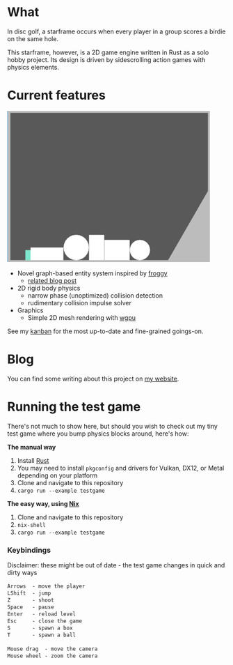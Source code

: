 # What

In disc golf, a starframe occurs when every player in a group scores a birdie on the same hole.

This starframe, however, is a 2D game engine written in Rust as a solo hobby project.
Its design is driven by sidescrolling action games with physics elements.

# Current features

![Current state of graphics and physics](demo.gif)

- Novel graph-based entity system inspired by [froggy](https://github.com/kvark/froggy)
  - [related blog post](https://moletrooper.github.io/blog/2020/08/starframe-1-architecture/)
- 2D rigid body physics
  - narrow phase (unoptimized) collision detection
  - rudimentary collision impulse solver
- Graphics
  - Simple 2D mesh rendering with [wgpu](https://github.com/gfx-rs/wgpu-rs)

See my [kanban](https://github.com/MoleTrooper/starframe/projects/1) for the most up-to-date and fine-grained goings-on.

# Blog

You can find some writing about this project on [my website](https://moletrooper.github.io/blog/).

# Running the test game

There's not much to show here, but should you wish to check out my tiny test game
where you bump physics blocks around, here's how:

**The manual way**

1. Install [Rust](https://www.rust-lang.org/learn/get-started)
2. You may need to install `pkgconfig` and drivers for Vulkan, DX12, or Metal depending on your platform
3. Clone and navigate to this repository
4. `cargo run --example testgame`

**The easy way, using [Nix](https://nixos.org/nix/)**

1. Clone and navigate to this repository
2. `nix-shell`
3. `cargo run --example testgame`

### Keybindings

Disclaimer: these might be out of date - the test game changes in quick and dirty ways

```
Arrows  - move the player
LShift  - jump
Z       - shoot
Space   - pause
Enter   - reload level
Esc     - close the game
S       - spawn a box
T       - spawn a ball

Mouse drag  - move the camera
Mouse wheel - zoom the camera
```
